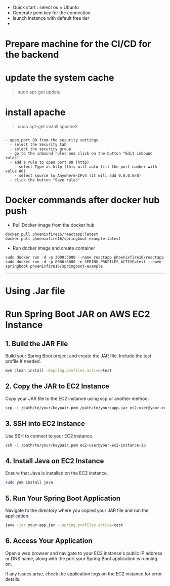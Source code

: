 - Quick start : select os = Ubuntu
- Generate pem key for the connection
- launch instance with default free tier
- 
# Prepare machine for the CI/CD for the backend 

# update the system cache
> sudo apt-get update

# install apache
> sudo apt-get install apache2

```curl --silent --location https://deb.nodesource.com/setup_12.x  | sudo bash -

- open port 80 from the security settings
  - select the Security tab
  - select the security group
  - go to the inbound rules and click on the button "Edit inbound rules"
  - add a rule to open port 80 (http)
    - select Type as http (this will auto fill the port number with value 80)
    - select source to Anywhere-IPv4 (it will add 0.0.0.0/0)
  - click the button "Save rules"
```
# Docker commands after docker hub push

- Pull Docker image from the docker hub   
```
docker pull phoenixfire16/reactapp:latest
docker pull phoenixfire16/springboot-example:latest
```
- Run docker image and create container    
```
sudo docker run -d -p 3000:3000 --name reactapp phoenixfire16/reactapp
sudo docker run -d -p 8080:8080 -e SPRING_PROFILES_ACTIVE=test --name springboot phoenixfire16/springboot-example
 ```

----------------------------------------------------
# Using .Jar file 
# Run Spring Boot JAR on AWS EC2 Instance

## 1. Build the JAR File

Build your Spring Boot project and create the JAR file. Include the test profile if needed.

```bash
mvn clean install -Dspring.profiles.active=test
```
## 2. Copy the JAR to EC2 Instance  
Copy your JAR file to the EC2 instance using scp or another method.
``` bash
scp -i /path/to/your/keypair.pem /path/to/your/app.jar ec2-user@your-ec2-instance-ip:/path/on/ec2/
```
## 3. SSH into EC2 Instance
Use SSH to connect to your EC2 instance.

``` bash
ssh -i /path/to/your/keypair.pem ec2-user@your-ec2-instance-ip

```
## 4. Install Java on EC2 Instance
Ensure that Java is installed on the EC2 instance.
``` bash
sudo yum install java

```
## 5. Run Your Spring Boot Application
Navigate to the directory where you copied your JAR file and run the application.
``` bash
java -jar your-app.jar --spring.profiles.active=test
```
## 6. Access Your Application
Open a web browser and navigate to your EC2 instance's public IP address or DNS name, along with the port your Spring Boot application is running on.

If any issues arise, check the application logs on the EC2 instance for error details.
